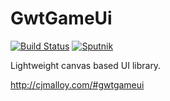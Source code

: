 GwtGameUi
=========

[![Build Status](https://travis-ci.org/cjmalloy/GwtGameUi.svg?branch=master)](https://travis-ci.org/cjmalloy/GwtGameUi) [![Sputnik](https://sputnik.ci/conf/badge)](https://sputnik.ci/app#/builds/cjmalloy/GwtGameUi)

Lightweight canvas based UI library.

http://cjmalloy.com/#gwtgameui
